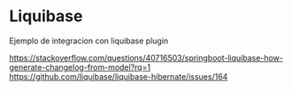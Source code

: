 # Liquibase
Ejemplo de integracion con liquibase plugin

https://stackoverflow.com/questions/40716503/springboot-liquibase-how-generate-changelog-from-model?rq=1
https://github.com/liquibase/liquibase-hibernate/issues/164
